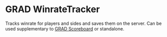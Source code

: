 # GRAD WinrateTracker
Tracks winrate for players and sides and saves them on the server.
Can be used supplementary to [GRAD Scoreboard](https://github.com/gruppe-adler/grad-scoreboard) or standalone.
